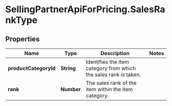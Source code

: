 # SellingPartnerApiForPricing.SalesRankType

## Properties
Name | Type | Description | Notes
------------ | ------------- | ------------- | -------------
**productCategoryId** | **String** |  Identifies the item category from which the sales rank is taken. | 
**rank** | **Number** | The sales rank of the item within the item category. | 
